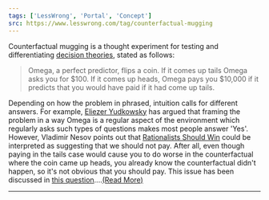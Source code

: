 ```yaml
---
tags: ['LessWrong', 'Portal', 'Concept']
src: https://www.lesswrong.com/tag/counterfactual-mugging
---
```


Counterfactual mugging is a thought experiment for testing and differentiating [decision theories](https://www.lesswrong.com/tag/decision-theory), stated as follows:

> Omega, a perfect predictor, flips a coin. If it comes up tails Omega asks you for $100. If it comes up heads, Omega pays you $10,000 if it predicts that you would have paid if it had come up tails.

Depending on how the problem in phrased, intuition calls for different answers. For example, [Eliezer Yudkowsky](https://www.lesswrong.com/tag/eliezer-yudkowsky) has argued that framing the problem in a way Omega is a regular aspect of the environment which regularly asks such types of questions makes most people answer 'Yes'. However, Vladimir Nesov points out that [Rationalists Should Win](https://www.lesswrong.com/posts/4ARtkT3EYox3THYjF/rationality-is-systematized-winning) could be interpreted as suggesting that we should not pay. After all, even though paying in the tails case would cause you to do worse in the counterfactual where the coin came up heads, you already know the counterfactual didn't happen, so it's not obvious that you should pay. This issue has been discussed in [this question](https://www.lesswrong.com/posts/h9qQQA3g8dwq6RRTo/counterfactual-mugging-why-should-you-pay#h9Lc5j42HPao4aaep)....[(Read More)]()



---

